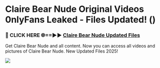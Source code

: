 # Claire Bear Nude Original Videos 0nlyFans Leaked - Files Updated! ()

<h3>🔴 CLICK HERE 🌐==►► <a href="https://tinyurl.com/2p9ay9w9" rel="nofollow">Claire Bear Nude Updated Files</a></h3>

Get Claire Bear Nude and all content. Now you can access all videos and pictures of Claire Bear Nude. New Updated Files 2025!

[![](https://i.imgur.com/KQgVmj3.gif)](https://tinyurl.com/2p9ay9w9)
